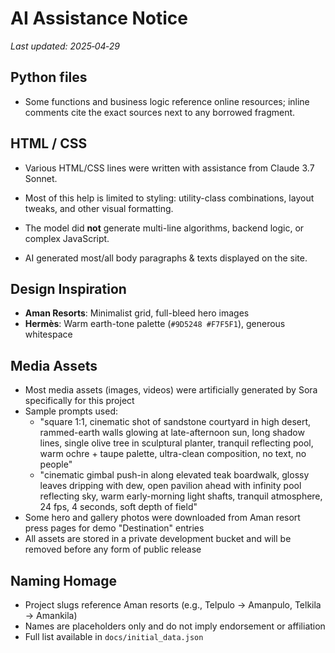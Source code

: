 # AI Assistance Notice

_Last updated: 2025‑04‑29_

## Python files
- Some functions and business logic reference online resources; inline comments cite the exact sources next to any borrowed fragment.

## HTML / CSS
- Various HTML/CSS lines were written with assistance from Claude 3.7 Sonnet.
- Most of this help is limited to styling: utility-class combinations, layout tweaks, and other visual formatting.
- The model did **not** generate multi-line algorithms, backend logic, or complex JavaScript.

- AI generated most/all body paragraphs & texts displayed on the site.

## Design Inspiration
- **Aman Resorts**: Minimalist grid, full-bleed hero images
- **Hermès**: Warm earth-tone palette (`#9D5248 #F7F5F1`), generous whitespace

## Media Assets
- Most media assets (images, videos) were artificially generated by Sora specifically for this project
- Sample prompts used:
  - "square 1:1, cinematic shot of sandstone courtyard in high desert, rammed-earth walls glowing at late-afternoon sun, long shadow lines, single olive tree in sculptural planter, tranquil reflecting pool, warm ochre + taupe palette, ultra-clean composition, no text, no people"
  - "cinematic gimbal push-in along elevated teak boardwalk, glossy leaves dripping with dew, open pavilion ahead with infinity pool reflecting sky, warm early-morning light shafts, tranquil atmosphere, 24 fps, 4 seconds, soft depth of field"
- Some hero and gallery photos were downloaded from Aman resort press pages for demo "Destination" entries
- All assets are stored in a private development bucket and will be removed before any form of public release

## Naming Homage
- Project slugs reference Aman resorts (e.g., Telpulo → Amanpulo, Telkila → Amankila)
- Names are placeholders only and do not imply endorsement or affiliation
- Full list available in `docs/initial_data.json`